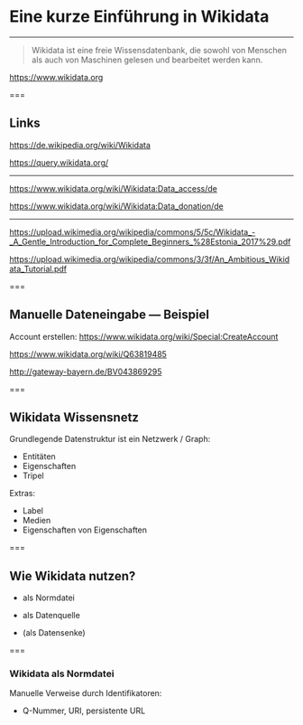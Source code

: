 # Eine kurze Einführung in Wikidata

- - - - - - - - - - - - - - - - - - -


> Wikidata ist eine freie Wissensdatenbank, die sowohl von Menschen als auch von Maschinen gelesen und bearbeitet werden kann. 

https://www.wikidata.org


===


## Links 

https://de.wikipedia.org/wiki/Wikidata

https://query.wikidata.org/

- - -

https://www.wikidata.org/wiki/Wikidata:Data_access/de

https://www.wikidata.org/wiki/Wikidata:Data_donation/de

- - -

https://upload.wikimedia.org/wikipedia/commons/5/5c/Wikidata_-_A_Gentle_Introduction_for_Complete_Beginners_%28Estonia_2017%29.pdf

https://upload.wikimedia.org/wikipedia/commons/3/3f/An_Ambitious_Wikidata_Tutorial.pdf


===


## Manuelle Dateneingabe &mdash; Beispiel

Account erstellen: https://www.wikidata.org/wiki/Special:CreateAccount

https://www.wikidata.org/wiki/Q63819485

http://gateway-bayern.de/BV043869295


===


## Wikidata Wissensnetz

Grundlegende Datenstruktur ist ein Netzwerk / Graph:

- Entitäten
- Eigenschaften
- Tripel

Extras:
- Label
- Medien
- Eigenschaften von Eigenschaften


===


## Wie Wikidata nutzen?

- als Normdatei

- als Datenquelle

- (als Datensenke)


===


### Wikidata als Normdatei

Manuelle Verweise durch Identifikatoren:

- Q-Nummer, URI, persistente URL






